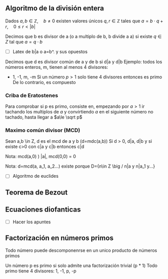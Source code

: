 
## Algoritmo de la división entera
Dados $a, b\in\mathbb Z,\quad b\ne 0$ existen valores únicos $q,r \in \mathbb Z$ tales que 
$a=b\cdot q + r,\quad 0 \le r < |b|$

Decimos que b es divisor de a (o a multiplo de b, b divide a a) si existe
$q \in Z$ tal que $a = q\cdot b$

- [ ] Latex de b|a o a=b^. y sus opuestos


Decimos que d es divisor común de a y de b si d|a y d|b
Ejemplo: todos los números enteros, m, tienen al menos 4 divisores:
- 1, -1, m, -m
Si un número $p > 1$ solo tiene 4 divisores entonces es primo
De lo contrario, es compuesto

### Criba de Eratostenes
Para comprobar si p es primo, consiste en, empezando por $a>1$ ir tachando los multiplos de $a$ y convirtiendo $a$ en el siguiente número no tachado, hasta llegar a $a\le \sqrt p$

### Maximo común divisor (MCD)
Sean a,b \in Z, d es el mcd de a y b (d=mdc(a,b))
Si d > 0, d|a, d|b y si existe c>0 con c|a y c|b
entonces c|d

Nota: mcd(a,0) ) |a|, mcd(0,0) = 0

Nota: d=mcd(a, a_1, a_2...) existe porque
D={n\in Z \big / n|a y n|a_1 y...}

- [ ] Algoritmo de euclides


## Teorema de Bezout

## Ecuaciones diofanticas
- [ ] Hacer los apuntes

## Factorización en números primos
Todo número puede descomponenrse en un unico producto de números primos

Un número p es primo si solo admite una factorización trivial (p * 1)
Todo primo tiene 4 divisores: 1, -1, p, -p